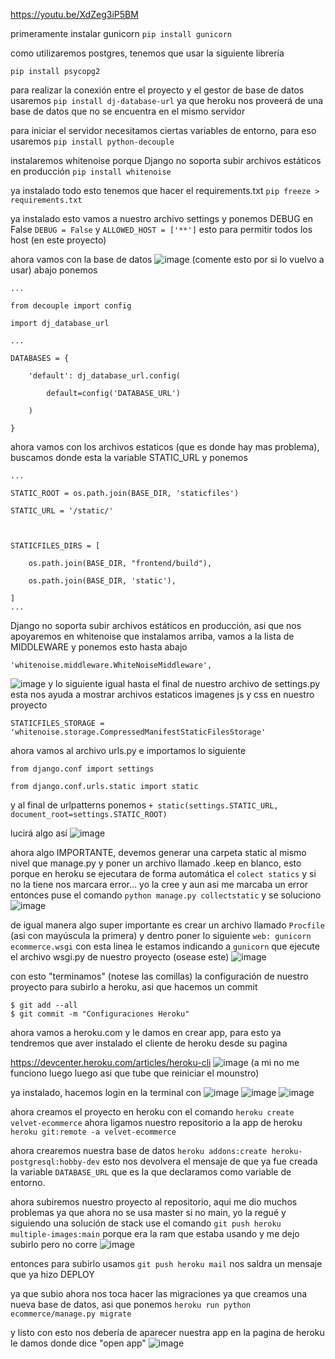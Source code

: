 https://youtu.be/XdZeg3iP5BM

primeramente instalar gunicorn
``pip install gunicorn ``

como utilizaremos postgres, tenemos que usar la siguiente librería

``pip install psycopg2``


para realizar la conexión entre el proyecto y el gestor de base de datos usaremos
``pip install dj-database-url``
ya que heroku nos proveerá de una base de datos que no se encuentra en el mismo servidor

para iniciar el servidor necesitamos ciertas variables de entorno, para eso usaremos
``pip install python-decouple``

instalaremos whitenoise porque Django no soporta subir archivos estáticos en producción
``pip install whitenoise``


ya instalado todo esto tenemos que hacer el requirements.txt
``pip freeze > requirements.txt``


ya instalado esto vamos a nuestro archivo settings y ponemos DEBUG en False
``DEBUG = False``
y 
``ALLOWED_HOST = ['**']``
esto para permitir todos los host (en este proyecto)


ahora vamos con la base de datos
![image](/HEROKU%20e-commerce/IMG/Pasted%20image%2020220905165517.png)
(comente esto por si lo vuelvo a usar) abajo ponemos

```
...

from decouple import config

import dj_database_url

...

DATABASES = {

    'default': dj_database_url.config(

        default=config('DATABASE_URL')

    )

}
```

ahora vamos con los archivos estaticos (que es donde hay mas problema), buscamos donde esta la variable STATIC_URL y ponemos
```
...

STATIC_ROOT = os.path.join(BASE_DIR, 'staticfiles')

STATIC_URL = '/static/'

  

STATICFILES_DIRS = [

    os.path.join(BASE_DIR, "frontend/build"),

    os.path.join(BASE_DIR, 'static'),

]
...
```

Django no soporta subir archivos estáticos en producción, asi que nos apoyaremos en whitenoise que instalamos arriba, vamos a la lista de MIDDLEWARE y ponemos esto hasta abajo

```
'whitenoise.middleware.WhiteNoiseMiddleware',

```
![image](/HEROKU%20e-commerce/IMG/Pasted%20image%2020220905171046.png)
y lo siguiente igual hasta el final de nuestro archivo de settings.py esta nos ayuda a mostrar archivos estaticos imagenes js y css en nuestro proyecto

``STATICFILES_STORAGE = 'whitenoise.storage.CompressedManifestStaticFilesStorage'``

ahora vamos al archivo urls.py e importamos lo siguiente

```
from django.conf import settings

from django.conf.urls.static import static
```

y al final de urlpatterns ponemos
``+ static(settings.STATIC_URL, document_root=settings.STATIC_ROOT)``

lucirá algo así
![image](/HEROKU%20e-commerce/IMG/Pasted%20image%2020220905171454.png)

ahora algo IMPORTANTE, devemos generar una carpeta static al mismo nivel que manage.py y poner un archivo llamado .keep en blanco, esto porque en heroku se ejecutara de forma automática el ``colect statics`` y si no la tiene nos marcara error... yo la cree y aun asi me marcaba un error entonces puse el comando 
``python manage.py collectstatic`` 
y se soluciono
![image](/HEROKU%20e-commerce/IMG/Pasted%20image%2020220905171847.png)

de igual manera algo super importante es crear un archivo llamado ``Procfile`` (asi con mayúscula la primera) y dentro poner lo siguiente
``web: gunicorn ecommerce.wsgi``
con esta linea le estamos indicando a ``gunicorn`` que ejecute el archivo wsgi.py de nuestro proyecto (osease este)
![image](/HEROKU%20e-commerce/IMG/Pasted%20image%2020220905172402.png)

con esto "terminamos" (notese las comillas) la configuración de nuestro proyecto para subirlo a heroku, asi que hacemos un commit
```
$ git add --all
$ git commit -m "Configuraciones Heroku"
```
ahora vamos a heroku.com y le damos en crear app, para esto ya tendremos que aver instalado el cliente de heroku desde su pagina

https://devcenter.heroku.com/articles/heroku-cli
![image](/HEROKU%20e-commerce/IMG/Pasted%20image%2020220905173125.png)
(a mi no me funciono luego luego asi que tube que reiniciar el mounstro)

ya instalado, hacemos login en la terminal con
![image](/HEROKU%20e-commerce/IMG/Pasted%20image%2020220905173258.png)
![image](/HEROKU%20e-commerce/IMG/Pasted%20image%2020220905173326.png)
![image](/HEROKU%20e-commerce/IMG/Pasted%20image%2020220905173357.png)

ahora creamos el proyecto en heroku con el comando
``heroku create velvet-ecommerce``
ahora ligamos nuestro repositorio a la app de heroku
``heroku git:remote -a velvet-ecommerce``

ahora crearemos nuestra base de datos
``heroku addons:create heroku-postgresql:hobby-dev``
esto nos devolvera el mensaje de que ya fue creada la variable ``DATABASE_URL`` que es la que declaramos como variable de entorno.

ahora subiremos nuestro proyecto al repositorio, aqui me dio muchos problemas ya que ahora no se usa master si no main, yo la regué y siguiendo una solución de stack use el comando ``git push heroku multiple-images:main`` porque era la ram que estaba usando y me dejo subirlo pero no corre
![image](/HEROKU%20e-commerce/IMG/Pasted%20image%2020220905173939.png)

entonces para subirlo usamos 
``git push heroku mail``
nos saldra un mensaje que ya hizo DEPLOY

ya que subio ahora nos toca hacer las migraciones ya que creamos una nueva base de datos, asi que ponemos 
``heroku run python ecommerce/manage.py migrate`` 

y listo con esto nos debería de aparecer nuestra app en la pagina de heroku le damos donde dice "open app"
![image](/HEROKU%20e-commerce/IMG/Pasted%20image%2020220905180305.png)